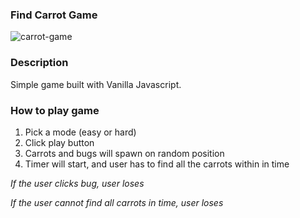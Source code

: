 ### Find Carrot Game

![carrot-game](https://user-images.githubusercontent.com/35579719/126472846-3d8000bc-0f34-4a6c-9e7a-f26f578f1952.gif)

### Description

Simple game built with Vanilla Javascript.

### How to play game

1. Pick a mode (easy or hard)
2. Click play button
3. Carrots and bugs will spawn on random position
3. Timer will start, and user has to find all the carrots within in time

*If the user clicks bug, user loses*

*If the user cannot find all carrots in time, user loses*